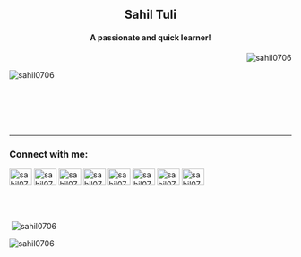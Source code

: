 <!--
### Hi there, I am using github 👋

**Sahil0706/Sahil0706** is a ✨ _special_ ✨ repository because its `README.md` (this file) appears on your GitHub profile.

Here are some ideas to get you started:

- 🔭 I’m currently working on ...
- 🌱 I’m currently learning ...
- 👯 I’m looking to collaborate on ...
- 🤔 I’m looking for help with ...
- 💬 Ask me about ...
- 📫 How to reach me: ...
- 😄 Pronouns: ...
- ⚡ Fun fact: ...
-->
<h2 align="center">Sahil Tuli</h2>
<h4 align="center">A passionate and quick learner!</h4>

<p align="right"> <img src="https://komarev.com/ghpvc/?username=sahil0706&label=Profile%20views&color=0e75b6&style=flat" alt="sahil0706" /> </p>

<p><img align="left" src="https://github-readme-stats.vercel.app/api/top-langs?username=sahil0706&show_icons=true&locale=en&layout=compact" alt="sahil0706" /></p>
<br />
&nbsp;
<br />
&nbsp;
<br />
&nbsp;
<br />
&nbsp;
<br />
&nbsp;
<br />
<hr>
<div style="display: block;">
<h3 align="left">Connect with me:</h3>
<p align="left">
<a href="#" target="blank"><img align="center" src="https://cdn.jsdelivr.net/npm/simple-icons@3.0.1/icons/twitter.svg" alt="sahil0706" height="30" width="40" /></a>
<a href="https://www.linkedin.com/in/sahil-tuli-2670b91a1/" target="blank"><img align="center" src="https://cdn.jsdelivr.net/npm/simple-icons@3.0.1/icons/linkedin.svg" alt="sahil0706" height="30" width="40" /></a>
<a href="#" target="blank"><img align="center" src="https://cdn.jsdelivr.net/npm/simple-icons@3.0.1/icons/facebook.svg" alt="sahil0706s" height="30" width="40" /></a>
<a href="https://www.instagram.com/shinchan.07/" target="blank"><img align="center" src="https://cdn.jsdelivr.net/npm/simple-icons@3.13.0/icons/instagram.svg" alt="sahil0706s" height="30" width="40" /></a>
<a href="https://www.hackerrank.com/sahil20000706" target="blank"><img align="center" src="https://cdn.jsdelivr.net/npm/simple-icons@3.0.1/icons/hackerrank.svg" alt="sahil0706" height="30" width="40" /></a>
<a href="https://www.hackerearth.com/@sahil20000706" target="blank"><img align="center" src="https://cdn.jsdelivr.net/npm/simple-icons@3.13.0/icons/hackerearth.svg" alt="sahil0706" height="30" width="40" /></a>
<a href="#" target="blank"><img align="center" src="https://cdn.jsdelivr.net/npm/simple-icons@3.13.0/icons/codechef.svg" alt="sahil0706" height="30" width="40" /></a>
<a href="https://leetcode.com/sahil20000706/" target="blank"><img align="center" src="https://cdn.jsdelivr.net/npm/simple-icons@3.13.0/icons/leetcode.svg" alt="sahil0706" height="30" width="40" /></a>
</p>
</div>
<br>
<br>
<p>&nbsp;<img align="center" src="https://github-readme-stats.vercel.app/api?username=sahil0706&show_icons=true&locale=en" alt="sahil0706" /></p>
<p><img align="center" src="https://github-readme-streak-stats.herokuapp.com/?user=sahil0706&" alt="sahil0706" /></p>
